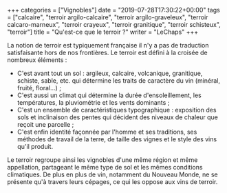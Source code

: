 +++
categories = ["Vignobles"]
date = "2019-07-28T17:30:22+00:00"
tags = ["calcaire", "terroir argilo-calcaire", "terroir argilo-graveleux", "terroir calcaro-marneux", "terroir crayeux", "terroir granitique", "terroir schisteux", "terroir"] 
title = "Qu'est-ce que le terroir ?"
writer = "LeChaps"
+++

La notion de terroir est typiquement française il n'y a pas de traduction satisfaisante hors de nos frontières. Le terroir est défini à la croisée de nombreux éléments :

* C'est avant tout un sol : argileux, calcaire, volcanique, granitique, schiste, sable, etc. qui détermine les traits de caractère du vin (minéral, fruité, floral...) ;
* C'est aussi un climat qui détermine la durée d'ensoleillement, les températures, la pluviométrie et les vents dominants ;
* C'est un ensemble de caractéristiques typographique : exposition des sols et inclinaison des pentes qui décident des niveaux de chaleur que reçoit une parcelle ;
* C'est enfin identité façonnée par l'homme et ses traditions, ses méthodes de travail de la terre, de taille des vignes et le style des vins qu'il produit.

Le terroir regroupe ainsi les vignobles d'une même région et même appellation, partageant le même type de sol et les mêmes conditions climatiques. De plus en plus de vin, notamment du Nouveau Monde, ne se présente qu'à travers leurs cépages, ce qui les oppose aux vins de terroir.
